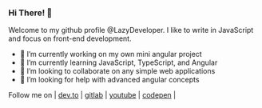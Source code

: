 ### Hi There! 👋
Welcome to my github profile @LazyDeveloper. I like to write in JavaScript and focus on front-end development.

- 🔭 I’m currently working on my own mini angular project
- 🌱 I’m currently learning JavaScript, TypeScript, and Angular
- 👯 I’m looking to collaborate on any simple web applications
- 🤔 I’m looking for help with advanced angular concepts

Follow me on | [dev.to](https://dev.to/lazydeveloper) | [gitlab](https://github.com/lazydeveloper) | [youtube](https://www.youtube.com/lazydeveloper) | [codepen](https://codepen.io/lazydeveloper) |

<!--
**lazydeveloper/lazydeveloper** is a ✨ _special_ ✨ repository because its `README.md` (this file) appears on your GitHub profile.

Here are some ideas to get you started:

- 🔭 I’m currently working on ...
- 🌱 I’m currently learning ...
- 👯 I’m looking to collaborate on ...
- 🤔 I’m looking for help with ...
- 💬 Ask me about ...
- 📫 How to reach me: ...
- 😄 Pronouns: ...
- ⚡ Fun fact: ...
-->
